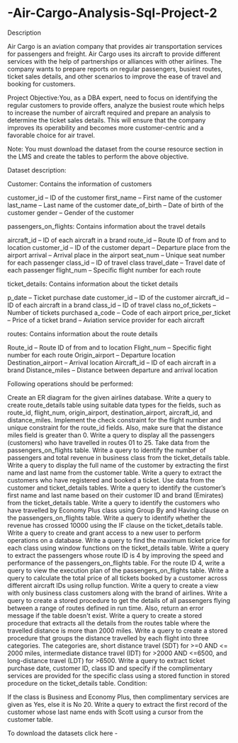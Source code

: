 # -Air-Cargo-Analysis-Sql-Project-2

Description

Air Cargo is an aviation company that provides air transportation services for passengers and freight. Air Cargo uses its aircraft to provide different services with the help of partnerships or alliances with other airlines. The company wants to prepare reports on regular passengers, busiest routes, ticket sales details, and other scenarios to improve the ease of travel and booking for customers.

 

Project Objective:You, as a DBA expert, need to focus on identifying the regular customers to provide offers, analyze the busiest route which helps to increase the number of aircraft required and prepare an analysis to determine the ticket sales details. This will ensure that the company improves its operability and becomes more customer-centric and a favorable choice for air travel.

Note: You must download the dataset from the course resource section in the LMS and create the tables to perform the above objective.

 

Dataset description:

Customer: Contains the information of customers

customer_id – ID of the customer
first_name – First name of the customer
last_name – Last name of the customer
date_of_birth – Date of birth of the customer
gender – Gender of the customer
 

passengers_on_flights: Contains information about the travel details

aircraft_id – ID of each aircraft in a brand
route_id – Route ID of from and to location
customer_id – ID of the customer
depart – Departure place from the airport
arrival – Arrival place in the airport
seat_num – Unique seat number for each passenger
class_id – ID of travel class
travel_date – Travel date of each passenger
flight_num – Specific flight number for each route
 

 

ticket_details: Contains information about the ticket details

p_date – Ticket purchase date
customer_id – ID of the customer
aircraft_id – ID of each aircraft in a brand
class_id – ID of travel class
no_of_tickets – Number of tickets purchased
a_code – Code of each airport
price_per_ticket – Price of a ticket
brand – Aviation service provider for each aircraft
 

routes: Contains information about the route details

Route_id – Route ID of from and to location
Flight_num – Specific fight number for each route
Origin_airport – Departure location
Destination_airport – Arrival location
Aircraft_id – ID of each aircraft in a brand
Distance_miles – Distance between departure and arrival location
 

Following operations should be performed:

Create an ER diagram for the given airlines database.
Write a query to create route_details table using suitable data types for the fields, such as route_id, flight_num, origin_airport, destination_airport, aircraft_id, and distance_miles. Implement the check constraint for the flight number and unique constraint for the route_id fields. Also, make sure that the distance miles field is greater than 0.
Write a query to display all the passengers (customers) who have travelled in routes 01 to 25. Take data  from the passengers_on_flights table.
Write a query to identify the number of passengers and total revenue in business class from the ticket_details table.
Write a query to display the full name of the customer by extracting the first name and last name from the customer table.
Write a query to extract the customers who have registered and booked a ticket. Use data from the customer and ticket_details tables.
Write a query to identify the customer’s first name and last name based on their customer ID and brand (Emirates) from the ticket_details table.
Write a query to identify the customers who have travelled by Economy Plus class using Group By and Having clause on the passengers_on_flights table.
Write a query to identify whether the revenue has crossed 10000 using the IF clause on the ticket_details table.
Write a query to create and grant access to a new user to perform operations on a database.
Write a query to find the maximum ticket price for each class using window functions on the ticket_details table.
Write a query to extract the passengers whose route ID is 4 by improving the speed and performance of the passengers_on_flights table.
 For the route ID 4, write a query to view the execution plan of the passengers_on_flights table.
Write a query to calculate the total price of all tickets booked by a customer across different aircraft IDs using rollup function.
Write a query to create a view with only business class customers along with the brand of airlines.
Write a query to create a stored procedure to get the details of all passengers flying between a range of routes defined in run time. Also, return an error message if the table doesn't exist.
Write a query to create a stored procedure that extracts all the details from the routes table where the travelled distance is more than 2000 miles.
Write a query to create a stored procedure that groups the distance travelled by each flight into three categories. The categories are, short distance travel (SDT) for >=0 AND <= 2000 miles, intermediate distance travel (IDT) for >2000 AND <=6500, and long-distance travel (LDT) for >6500.
Write a query to extract ticket purchase date, customer ID, class ID and specify if the complimentary services are provided for the specific class using a stored function in stored procedure on the ticket_details table.
Condition:

If the class is Business and Economy Plus, then complimentary services are given as Yes, else it is No
    20. Write a query to extract the first record of the customer whose last name ends with Scott using a cursor from the customer table.

To download the datasets click here - 
